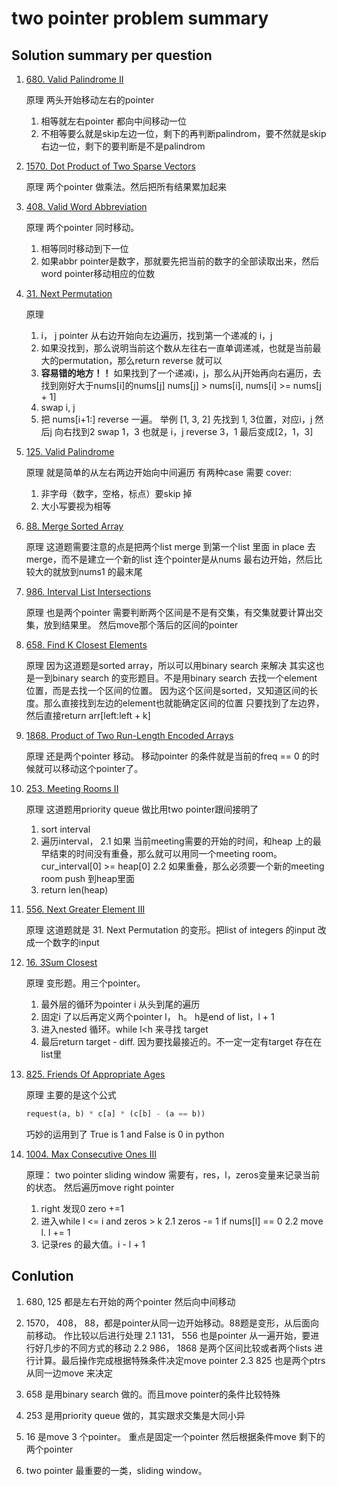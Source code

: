 # two pointer problem summary

## Solution summary per question

1. [680. Valid Palindrome II](https://leetcode.com/problems/valid-palindrome-ii/)

    原理
    两头开始移动左右的pointer
    1. 相等就左右pointer 都向中间移动一位
    2. 不相等要么就是skip左边一位，剩下的再判断palindrom，要不然就是skip 右边一位，剩下的要判断是不是palindrom

2. [1570. Dot Product of Two Sparse Vectors](https://leetcode.com/problems/dot-product-of-two-sparse-vectors/)

    原理
    两个pointer 做乘法。然后把所有结果累加起来

3. [408. Valid Word Abbreviation](https://leetcode.com/problems/valid-word-abbreviation/)

    原理
    两个pointer 同时移动。
    1. 相等同时移动到下一位
    2. 如果abbr pointer是数字，那就要先把当前的数字的全部读取出来，然后word pointer移动相应的位数

4. [31. Next Permutation](https://leetcode.com/problems/next-permutation/)

    原理
    1. i， j pointer 从右边开始向左边遍历，找到第一个递减的 i，j
    2. 如果没找到，那么说明当前这个数从左往右一直单调递减，也就是当前最大的permutation，那么return reverse 就可以
    3. **容易错的地方！！** 如果找到了一个递减i，j，那么从j开始再向右遍历，去找到刚好大于nums[i]的nums[j]
        nums[j] > nums[i], nums[i] >= nums[j + 1]
    4. swap i, j
    5. 把 nums[i+1:] reverse 一遍。
    举例 [1, 3, 2]
    先找到 1, 3位置，对应i，j
    然后j 向右找到2
    swap 1，3 也就是 i，j
    reverse 3，1 
    最后变成[2，1，3]

5. [125. Valid Palindrome](https://leetcode.com/problems/valid-palindrome/)

    原理
    就是简单的从左右两边开始向中间遍历
    有两种case 需要 cover:
    1. 非字母（数字，空格，标点）要skip 掉
    2. 大小写要视为相等

6. [88. Merge Sorted Array](https://leetcode.com/problems/merge-sorted-array/)

    原理
    这道题需要注意的点是把两个list merge 到第一个list 里面
    in place 去merge，而不是建立一个新的list
    连个pointer是从nums 最右边开始，然后比较大的就放到nums1 的最末尾

7. [986. Interval List Intersections](https://leetcode.com/problems/interval-list-intersections/)

    原理
    也是两个pointer
    需要判断两个区间是不是有交集，有交集就要计算出交集，放到结果里。
    然后move那个落后的区间的pointer

8. [658. Find K Closest Elements](https://leetcode.com/problems/find-k-closest-elements/)

    原理
    因为这道题是sorted array，所以可以用binary search 来解决
    其实这也是一到binary search 的变形题目。不是用binary search 去找一个element 位置，而是去找一个区间的位置。
    因为这个区间是sorted，又知道区间的长度。那么直接找到左边的element也就能确定区间的位置
    只要找到了左边界，然后直接return arr[left:left + k]

9. [1868. Product of Two Run-Length Encoded Arrays](https://leetcode.com/problems/product-of-two-run-length-encoded-arrays/)

    原理
    还是两个pointer 移动。
    移动pointer 的条件就是当前的freq == 0 的时候就可以移动这个pointer了。

10. [253. Meeting Rooms II](https://leetcode.com/problems/meeting-rooms-ii/)

    原理
    这道题用priority queue 做比用two pointer跟间接明了
    1. sort interval
    2. 遍历interval，
        2.1 如果 当前meeting需要的开始的时间，和heap 上的最早结束的时间没有重叠，那么就可以用同一个meeting room。
        cur_interval[0] >= heap[0]
        2.2 如果重叠，那么必须要一个新的meeting room push 到heap里面
    3. return len(heap)

11. [556. Next Greater Element III](https://leetcode.com/problems/next-greater-element-iii/)

    原理
    这道题就是 31. Next Permutation 的变形。把list of integers 的input 改成一个数字的input

12. [16. 3Sum Closest](https://leetcode.com/problems/3sum-closest/)

    原理
    变形题。用三个pointer。
    1. 最外层的循环为pointer i 从头到尾的遍历
    2. 固定i 了以后再定义两个pointer  l， h。 h是end of list，l + 1
    3. 进入nested 循环。while l<h 来寻找 target
    4. 最后return target - diff. 因为要找最接近的。不一定一定有target 存在在list里

13. [825. Friends Of Appropriate Ages](https://leetcode.com/problems/friends-of-appropriate-ages/)

    原理
    主要的是这个公式

    ```python
    request(a, b) * c[a] * (c[b] - (a == b))
    ```

    巧妙的运用到了 True is 1 and False is 0 in python

14. [1004. Max Consecutive Ones III](https://leetcode.com/problems/max-consecutive-ones-iii/)

    原理：
    two pointer sliding window
    需要有，res，l，zeros变量来记录当前的状态。
    然后遍历move right pointer
    1. right 发现0 zero +=1
    2. 进入while l <= i and zeros > k
        2.1 zeros -= 1 if nums[l] == 0
        2.2 move l. l += 1
    3. 记录res 的最大值。i - l + 1

## Conlution

1. 680, 125 都是左右开始的两个pointer 然后向中间移动
2. 1570， 408， 88，都是pointer从同一边开始移动。88题是变形，从后面向前移动。 作比较以后进行处理
    2.1 131， 556 也是pointer 从一遍开始，要进行好几步的不同方式的移动
    2.2 986， 1868 是两个区间比较或者两个lists 进行计算。最后操作完成根据特殊条件决定move pointer
    2.3 825 也是两个ptrs 从同一边move 来决定

3. 658 是用binary search 做的。而且move pointer的条件比较特殊
4. 253 是用priority queue 做的，其实跟求交集是大同小异
5. 16 是move 3 个pointer。 重点是固定一个pointer 然后根据条件move 剩下的两个pointer
6. two pointer 最重要的一类，sliding window。 
